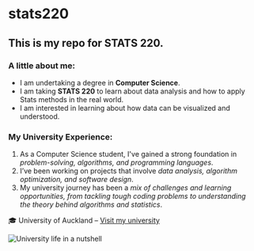 # stats220

## This is my repo for STATS 220.

### A little about me:

- I am undertaking a degree in **Computer Science**.
- I am taking **STATS 220** to learn about data analysis and how to apply Stats methods in the real world.
- I am interested in learning about how data can be visualized and understood.  


### My University Experience:


1. As a Computer Science student, I've gained a strong foundation in *problem-solving, algorithms, and programming languages*.
2. I’ve been working on projects that involve *data analysis, algorithm optimization, and software design*.
3. My university journey has been a *mix of challenges and learning opportunities, from tackling tough coding problems to understanding the theory behind algorithms and statistics*.


🎓 University of Auckland – [Visit my university](https://www.auckland.ac.nz/en.html)


![University life in a nutshell]([https://media.giphy.com/media/v1.Y2lkPTc5MGI3NjExb2huZnF0NW11cjhqdG52emxlNGc5ZGZ4Z2Z6eDAzMWJtbDJtbDJ4MyZlcD12MV9naWZzX3NlYXJjaCZjdD1n/WpF0uxVfGdDSY/giphy.gif])

